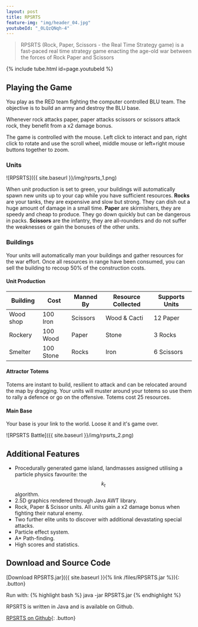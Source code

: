 ```yaml
---
layout: post
title: RPSRTS
feature-img: "img/header_04.jpg"
youtubeId: "_0LQzQNqh-4"
---
```


 > RPSRTS (Rock, Paper, Scissors - the Real Time Strategy game) is a fast-paced real time strategy game enacting the age-old war between the forces of Rock Paper and Scissors

{% include tube.html id=page.youtubeId %}
  
## Playing the Game
 
You play as the RED team fighting the computer controlled BLU team. The objective is to build an army and destroy the BLU base.
 
Whenever rock attacks paper, paper attacks scissors or scissors attack rock, they benefit from a x2 damage bonus.
 
The game is controlled with the mouse. Left click to interact and pan, right click to rotate and use the scroll wheel, middle mouse or left+right mouse buttons together to zoom.

### Units

![RPSRTS]({{ site.baseurl }}/img/rpsrts_1.png)

When unit production is set to green, your buildings will automatically spawn new units up to your cap while you have sufficient resources. **Rocks** are your tanks, they are expensive and slow but strong. They can dish out a huge amount of damage in a small time. **Paper** are skirmishers, they are speedy and cheap to produce. They go down quickly but can be dangerous in packs. **Scissors** are the infantry, they are all-rounders and do not suffer the weaknesses or gain the bonuses of the other units.

### Buildings

Your units will automatically man your buildings and gather resources for the war effort. Once all resources in range have been consumed, you can sell the building to recoup 50% of the construction costs.

#### Unit Production

| Building | Cost      | Manned By | Resource Collected | Supports Units |
|----------|-----------|-----------|--------------------|----------------|
| Wood shop | 100 Iron  | Scissors  | Wood &amp; Cacti   | 12 Paper       |
| Rockery  | 100 Wood  | Paper     | Stone              | 3 Rocks        |
| Smelter  | 100 Stone | Rocks     | Iron               | 6 Scissors     |

#### Attractor Totems

Totems are instant to build, resilient to attack and can be relocated around the map by dragging. Your units will muster around your totems so use them to rally a defence or go on the offensive. Totems cost 25 resources.

#### Main Base

Your base is your link to the world. Loose it and it's game over.

![RPSRTS Battle]({{ site.baseurl }}/img/rpsrts_2.png)

## Additional Features

 * Procedurally generated game island, landmasses assigned utilising a particle physics favourite: the $$k_t$$ algorithm.
 * 2.5D graphics rendered through Java AWT library.
 * Rock, Paper & Scissor units. All units gain a x2 damage bonus when fighting their natural enemy.
 * Two further elite units to discover with additional devastating special attacks.
 * Particle effect system.
 * A* Path-finding.
 * High scores and statistics.

## Download and Source Code 

[Download RPSRTS.jar]({{ site.baseurl }}{% link /files/RPSRTS.jar %}){: .button}

Run with:
{% highlight bash %}
java -jar RPSRTS.jar
{% endhighlight %}

RPSRTS is written in Java and is available on Github.

[RPSRTS on Github](https://github.com/timboe/RPSRTS){: .button}